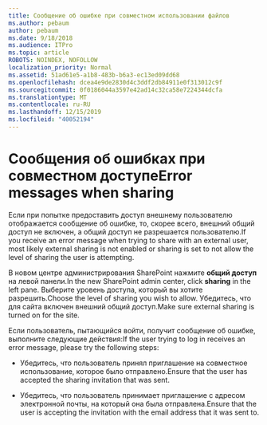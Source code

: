 ```yaml
---
title: Сообщение об ошибке при совместном использовании файлов
ms.author: pebaum
author: pebaum
ms.date: 9/18/2018
ms.audience: ITPro
ms.topic: article
ROBOTS: NOINDEX, NOFOLLOW
localization_priority: Normal
ms.assetid: 51ad61e5-a1b8-483b-b6a3-ec13ed09dd68
ms.openlocfilehash: dcea4e9de2830d4c3ddf2db84911e0f313012c9f
ms.sourcegitcommit: 0f0186044a3597e42ad14c32ca58e7224344dcfa
ms.translationtype: MT
ms.contentlocale: ru-RU
ms.lasthandoff: 12/15/2019
ms.locfileid: "40052194"
---
```

# <a name="error-messages-when-sharing"></a><span data-ttu-id="76d19-102">Сообщения об ошибках при совместном доступе</span><span class="sxs-lookup"><span data-stu-id="76d19-102">Error messages when sharing</span></span>

<span data-ttu-id="76d19-103">Если при попытке предоставить доступ внешнему пользователю отображается сообщение об ошибке, то, скорее всего, внешний общий доступ не включен, а общий доступ не разрешается пользователю.</span><span class="sxs-lookup"><span data-stu-id="76d19-103">If you receive an error message when trying to share with an external user, most likely external sharing is not enabled or sharing is set to not allow the level of sharing the user is attempting.</span></span>
  
<span data-ttu-id="76d19-104">В новом центре администрирования SharePoint нажмите **общий доступ** на левой панели.</span><span class="sxs-lookup"><span data-stu-id="76d19-104">In the  new SharePoint admin center, click **sharing** in the left pane.</span></span> <span data-ttu-id="76d19-105">Выберите уровень доступа, который вы хотите разрешить.</span><span class="sxs-lookup"><span data-stu-id="76d19-105">Choose the level of sharing you wish to allow.</span></span> <span data-ttu-id="76d19-106">Убедитесь, что для сайта включен внешний общий доступ.</span><span class="sxs-lookup"><span data-stu-id="76d19-106">Make sure external sharing is turned on for the site.</span></span> 
  
<span data-ttu-id="76d19-107">Если пользователь, пытающийся войти, получит сообщение об ошибке, выполните следующие действия:</span><span class="sxs-lookup"><span data-stu-id="76d19-107">If the user trying to log in receives an error message, please try the following steps:</span></span>
  
- <span data-ttu-id="76d19-108">Убедитесь, что пользователь принял приглашение на совместное использование, которое было отправлено.</span><span class="sxs-lookup"><span data-stu-id="76d19-108">Ensure that the user has accepted the sharing invitation that was sent.</span></span>
    
- <span data-ttu-id="76d19-109">Убедитесь, что пользователь принимает приглашение с адресом электронной почты, на который она была отправлена.</span><span class="sxs-lookup"><span data-stu-id="76d19-109">Ensure that the user is accepting the invitation with the email address that it was sent to.</span></span>
    

